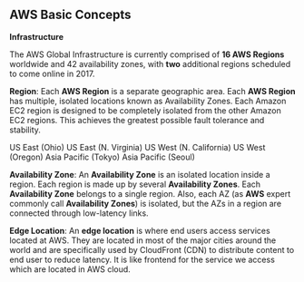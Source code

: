 AWS Basic Concepts
-
**Infrastructure**

The AWS Global Infrastructure is currently comprised of **16 AWS Regions** worldwide and 42 availability zones, with **two** additional regions scheduled to come online in 2017. 

**Region**: 
Each **AWS Region** is a separate geographic area. Each **AWS Region** has multiple, isolated locations known as Availability Zones.
Each Amazon EC2 region is designed to be completely isolated from the other Amazon EC2 regions. This achieves the greatest possible fault tolerance and stability.

US East (Ohio)
US East (N. Virginia)
US West (N. California)
US West (Oregon)
Asia Pacific (Tokyo)
Asia Pacific (Seoul)


**Availability Zone**:
An **Availability Zone** is an isolated location inside a region. Each region is made up by several **Availability Zones**. Each **Availability Zone** belongs to a single region. Also, each AZ (as **AWS** expert commonly call **Availability Zones**) is isolated, but the AZs in a region are connected through low-latency links.

**Edge Location**:
An **edge location** is where end users access services located at AWS. They are located in most of the major cities around the world and are specifically used by CloudFront (CDN) to distribute content to end user to reduce latency. It is like frontend for the service we access which are located in AWS cloud.
<!--stackedit_data:
eyJoaXN0b3J5IjpbMTkzMjU2MTksLTE2MDQ3MDA4NjcsMTU5OD
AxNjkzOSw5MjYzMDI5MDYsOTY5MDg1Nzk2LC0xNTA0NjI5MDUs
LTE3NzEyMjk2NDNdfQ==
-->